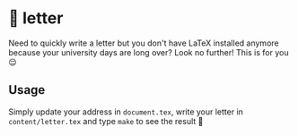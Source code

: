 # :memo: letter

Need to quickly write a letter but you don't have LaTeX installed anymore because your university days are long over?
Look no further! This is for you :relieved:

## Usage

Simply update your address in `document.tex`, write your letter in `content/letter.tex` and type `make` to see the result :tada:
